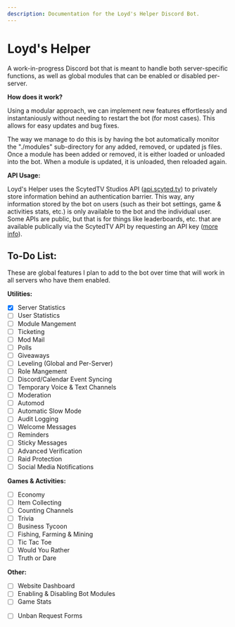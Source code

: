 ```yaml
---
description: Documentation for the Loyd's Helper Discord Bot.
---
```


# Loyd's Helper

A work-in-progress Discord bot that is meant to handle both server-specific functions, as well as global modules that can be enabled or disabled per-server.

**How does it work?**

Using a modular approach, we can implement new features effortlessly and instantaniously without needing to restart the bot (for most cases). This allows for easy updates and bug fixes.

The way we manage to do this is by having the bot automatically monitor the "./modules" sub-directory for any added, removed, or updated js files. Once a module has been added or removed, it is either loaded or unloaded into the bot. When a module is updated, it is unloaded, then reloaded again.

**API Usage:**

Loyd's Helper uses the ScytedTV Studios API ([api.scyted.tv](https://api.scyted.tv/)) to privately store information behind an authentication barrier. This way, any information stored by the bot on users (such as their bot settings, game & activities stats, etc.) is only available to the bot and the individual user. Some APIs are public, but that is for things like leaderboards, etc. that are available publically via the ScytedTV API by requesting an API key ([more info](https://github.com/ScytedTV-Studios/API/blob/main/Credentials.md)).

## To-Do List:

These are global features I plan to add to the bot over time that will work in all servers who have them enabled.

**Utilities:**
- [x] Server Statistics
- [ ] User Statistics
- [ ] Module Mangement
- [ ] Ticketing
- [ ] Mod Mail
- [ ] Polls
- [ ] Giveaways
- [ ] Leveling (Global and Per-Server)
- [ ] Role Mangement
- [ ] Discord/Calendar Event Syncing
- [ ] Temporary Voice & Text Channels
- [ ] Moderation
- [ ] Automod
- [ ] Automatic Slow Mode
- [ ] Audit Logging
- [ ] Welcome Messages
- [ ] Reminders
- [ ] Sticky Messages
- [ ] Advanced Verification
- [ ] Raid Protection
- [ ] Social Media Notifications
 <!-- - [ ] YouTube
 - [ ] Twitch
 - [ ] TikTok
 - [ ] Kick
 - [ ] Instagram
 - [ ] X (Twitter) -->

**Games & Activities:**
- [ ] Economy
- [ ] Item Collecting
- [ ] Counting Channels
- [ ] Trivia
- [ ] Business Tycoon
- [ ] Fishing, Farming & Mining
- [ ] Tic Tac Toe
- [ ] Would You Rather
- [ ] Truth or Dare

**Other:**
- [ ] Website Dashboard
- [ ] Enabling & Disabling Bot Modules
- [ ] Game Stats
 <!-- - [ ] Minecraft Java: Hypixel
 - [ ] Minecraft Bedrock: The Hive
 - [ ] Xbox Achievements
 - [ ] Playstation Achievements
 - [ ] Steam Profile Stats
 - [ ] Minecraft Bedrock: Realms -->
- [ ] Unban Request Forms